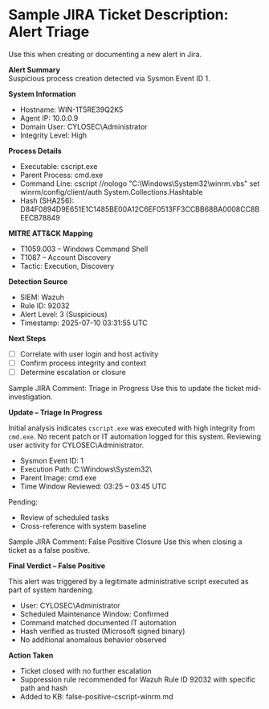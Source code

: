 # Sample JIRA Ticket Description: Alert Triage
Use this when creating or documenting a new alert in Jira.

**Alert Summary**  
Suspicious process creation detected via Sysmon Event ID 1.

**System Information**
- Hostname: WIN-1T5RE39Q2K5
- Agent IP: 10.0.0.9
- Domain User: CYLOSEC\Administrator
- Integrity Level: High

**Process Details**
- Executable: cscript.exe
- Parent Process: cmd.exe
- Command Line:
cscript //nologo "C:\Windows\System32\winrm.vbs" set winrm/config/client/auth System.Collections.Hashtable
- Hash (SHA256): D84F0894D9E651E1C1485BE00A12C6EF0513FF3CCBB68BA0008CC8BEECB78849

**MITRE ATT&CK Mapping**
- T1059.003 – Windows Command Shell
- T1087 – Account Discovery
- Tactic: Execution, Discovery

**Detection Source**
- SIEM: Wazuh
- Rule ID: 92032
- Alert Level: 3 (Suspicious)
- Timestamp: 2025-07-10 03:31:55 UTC

**Next Steps**
- [ ] Correlate with user login and host activity
- [ ] Confirm process integrity and context
- [ ] Determine escalation or closure

Sample JIRA Comment: Triage in Progress
Use this to update the ticket mid-investigation.

**Update – Triage In Progress**

Initial analysis indicates `cscript.exe` was executed with high integrity from `cmd.exe`. No recent patch or IT automation logged for this system. Reviewing user activity for CYLOSEC\Administrator.

- Sysmon Event ID: 1
- Execution Path: C:\Windows\System32\
- Parent Image: cmd.exe
- Time Window Reviewed: 03:25 – 03:45 UTC

Pending:
- Review of scheduled tasks
- Cross-reference with system baseline

Sample JIRA Comment: False Positive Closure
Use this when closing a ticket as a false positive.

**Final Verdict – False Positive**

This alert was triggered by a legitimate administrative script executed as part of system hardening.

- User: CYLOSEC\Administrator
- Scheduled Maintenance Window: Confirmed
- Command matched documented IT automation
- Hash verified as trusted (Microsoft signed binary)
- No additional anomalous behavior observed

**Action Taken**
- Ticket closed with no further escalation
- Suppression rule recommended for Wazuh Rule ID 92032 with specific path and hash
- Added to KB: false-positive-cscript-winrm.md
